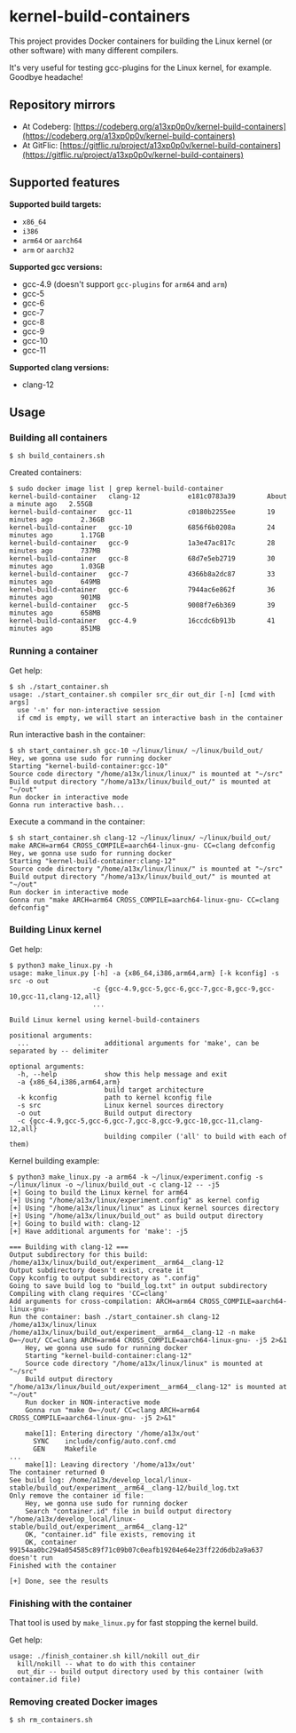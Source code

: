# kernel-build-containers

This project provides Docker containers for building the Linux kernel (or other software) with many different compilers.

It's very useful for testing gcc-plugins for the Linux kernel, for example. Goodbye headache!

## Repository mirrors

 - At Codeberg: [https://codeberg.org/a13xp0p0v/kernel-build-containers](https://codeberg.org/a13xp0p0v/kernel-build-containers)
 - At GitFlic: [https://gitflic.ru/project/a13xp0p0v/kernel-build-containers](https://gitflic.ru/project/a13xp0p0v/kernel-build-containers)

## Supported features

__Supported build targets:__
 - `x86_64`
 - `i386`
 - `arm64` or `aarch64`
 - `arm` or `aarch32`

__Supported gcc versions:__
 - gcc-4.9 (doesn't support `gcc-plugins` for `arm64` and `arm`)
 - gcc-5
 - gcc-6
 - gcc-7
 - gcc-8
 - gcc-9
 - gcc-10
 - gcc-11

__Supported clang versions:__
 - clang-12

## Usage

### Building all containers

```console
$ sh build_containers.sh
```

Created containers:

```console
$ sudo docker image list | grep kernel-build-container
kernel-build-container   clang-12            e181c0783a39        About a minute ago   2.55GB
kernel-build-container   gcc-11              c0180b2255ee        19 minutes ago       2.36GB
kernel-build-container   gcc-10              6856f6b0208a        24 minutes ago       1.17GB
kernel-build-container   gcc-9               1a3e47ac817c        28 minutes ago       737MB
kernel-build-container   gcc-8               68d7e5eb2719        30 minutes ago       1.03GB
kernel-build-container   gcc-7               4366b8a2dc87        33 minutes ago       649MB
kernel-build-container   gcc-6               7944ac6e862f        36 minutes ago       901MB
kernel-build-container   gcc-5               9008f7e6b369        39 minutes ago       658MB
kernel-build-container   gcc-4.9             16ccdc6b913b        41 minutes ago       851MB
```

### Running a container

Get help:

```console
$ sh ./start_container.sh
usage: ./start_container.sh compiler src_dir out_dir [-n] [cmd with args]
  use '-n' for non-interactive session
  if cmd is empty, we will start an interactive bash in the container
```

Run interactive bash in the container:

```console
$ sh start_container.sh gcc-10 ~/linux/linux/ ~/linux/build_out/
Hey, we gonna use sudo for running docker
Starting "kernel-build-container:gcc-10"
Source code directory "/home/a13x/linux/linux/" is mounted at "~/src"
Build output directory "/home/a13x/linux/build_out/" is mounted at "~/out"
Run docker in interactive mode
Gonna run interactive bash...
```

Execute a command in the container:

```console
$ sh start_container.sh clang-12 ~/linux/linux/ ~/linux/build_out/ make ARCH=arm64 CROSS_COMPILE=aarch64-linux-gnu- CC=clang defconfig
Hey, we gonna use sudo for running docker
Starting "kernel-build-container:clang-12"
Source code directory "/home/a13x/linux/linux/" is mounted at "~/src"
Build output directory "/home/a13x/linux/build_out/" is mounted at "~/out"
Run docker in interactive mode
Gonna run "make ARCH=arm64 CROSS_COMPILE=aarch64-linux-gnu- CC=clang defconfig"
```

### Building Linux kernel

Get help:

```console
$ python3 make_linux.py -h
usage: make_linux.py [-h] -a {x86_64,i386,arm64,arm} [-k kconfig] -s src -o out
                     -c {gcc-4.9,gcc-5,gcc-6,gcc-7,gcc-8,gcc-9,gcc-10,gcc-11,clang-12,all}
                     ...

Build Linux kernel using kernel-build-containers

positional arguments:
  ...                   additional arguments for 'make', can be separated by -- delimiter

optional arguments:
  -h, --help            show this help message and exit
  -a {x86_64,i386,arm64,arm}
                        build target architecture
  -k kconfig            path to kernel kconfig file
  -s src                Linux kernel sources directory
  -o out                Build output directory
  -c {gcc-4.9,gcc-5,gcc-6,gcc-7,gcc-8,gcc-9,gcc-10,gcc-11,clang-12,all}
                        building compiler ('all' to build with each of them)
```

Kernel building example:

```console
$ python3 make_linux.py -a arm64 -k ~/linux/experiment.config -s ~/linux/linux -o ~/linux/build_out -c clang-12 -- -j5
[+] Going to build the Linux kernel for arm64
[+] Using "/home/a13x/linux/experiment.config" as kernel config
[+] Using "/home/a13x/linux/linux" as Linux kernel sources directory
[+] Using "/home/a13x/linux/build_out" as build output directory
[+] Going to build with: clang-12
[+] Have additional arguments for 'make': -j5

=== Building with clang-12 ===
Output subdirectory for this build: /home/a13x/linux/build_out/experiment__arm64__clang-12
Output subdirectory doesn't exist, create it
Copy kconfig to output subdirectory as ".config"
Going to save build log to "build_log.txt" in output subdirectory
Compiling with clang requires 'CC=clang'
Add arguments for cross-compilation: ARCH=arm64 CROSS_COMPILE=aarch64-linux-gnu-
Run the container: bash ./start_container.sh clang-12 /home/a13x/linux/linux /home/a13x/linux/build_out/experiment__arm64__clang-12 -n make O=~/out/ CC=clang ARCH=arm64 CROSS_COMPILE=aarch64-linux-gnu- -j5 2>&1
    Hey, we gonna use sudo for running docker
    Starting "kernel-build-container:clang-12"
    Source code directory "/home/a13x/linux/linux" is mounted at "~/src"
    Build output directory "/home/a13x/linux/build_out/experiment__arm64__clang-12" is mounted at "~/out"
    Run docker in NON-interactive mode
    Gonna run "make O=~/out/ CC=clang ARCH=arm64 CROSS_COMPILE=aarch64-linux-gnu- -j5 2>&1"
    
    make[1]: Entering directory '/home/a13x/out'
      SYNC    include/config/auto.conf.cmd
      GEN     Makefile
...
    make[1]: Leaving directory '/home/a13x/out'
The container returned 0
See build log: /home/a13x/develop_local/linux-stable/build_out/experiment__arm64__clang-12/build_log.txt
Only remove the container id file:
    Hey, we gonna use sudo for running docker
    Search "container.id" file in build output directory "/home/a13x/develop_local/linux-stable/build_out/experiment__arm64__clang-12"
    OK, "container.id" file exists, removing it
    OK, container 99154aa0bc294a054585c89f71c09b07c0eafb19204e64e23ff22d6db2a9a637 doesn't run
Finished with the container

[+] Done, see the results
```

### Finishing with the container

That tool is used by `make_linux.py` for fast stopping the kernel build.

Get help:

```console
usage: ./finish_container.sh kill/nokill out_dir
  kill/nokill -- what to do with this container
  out_dir -- build output directory used by this container (with container.id file)
```

### Removing created Docker images

```console
$ sh rm_containers.sh
```

